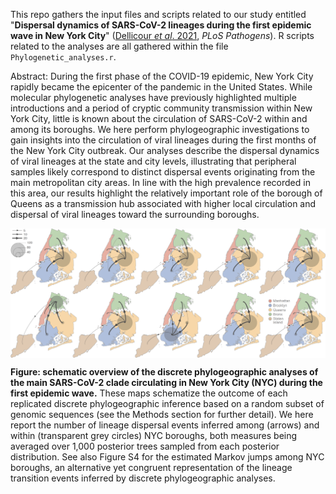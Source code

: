 This repo gathers the input files and scripts related to our study entitled "**Dispersal dynamics of SARS-CoV-2 lineages during the first epidemic wave in New York City**" ([Dellicour *et al*. 2021](https://journals.plos.org/plospathogens/article?id=10.1371/journal.ppat.1009571), *PLoS Pathogens*). R scripts related to the analyses are all gathered within the file `Phylogenetic_analyses.r`.

Abstract: During the first phase of the COVID-19 epidemic, New York City rapidly became the epicenter of the pandemic in the United States. While molecular phylogenetic analyses have previously highlighted multiple introductions and a period of cryptic community transmission within New York City, little is known about the circulation of SARS-CoV-2 within and among its boroughs. We here perform phylogeographic investigations to gain insights into the circulation of viral lineages during the first months of the New York City outbreak. Our analyses describe the dispersal dynamics of viral lineages at the state and city levels, illustrating that peripheral samples likely correspond to distinct dispersal events originating from the main metropolitan city areas. In line with the high prevalence recorded in this area, our results highlight the relatively important role of the borough of Queens as a transmission hub associated with higher local circulation and dispersal of viral lineages toward the surrounding boroughs.

<img src="Scripts_&_data/Figure_3_30122020.png" align="center" alt="" />

**Figure: schematic overview of the discrete phylogeographic analyses of the main SARS-CoV-2 clade circulating in New York City (NYC) during the first epidemic wave.** These maps schematize the outcome of each replicated discrete phylogeographic inference based on a random subset of genomic sequences (see the Methods section for further detail). We here report the number of lineage dispersal events inferred among (arrows) and within (transparent grey circles) NYC boroughs, both measures being averaged over 1,000 posterior trees sampled from each posterior distribution. See also Figure S4 for the estimated Markov jumps among NYC boroughs, an alternative yet congruent representation of the lineage transition events inferred by discrete phylogeographic analyses.